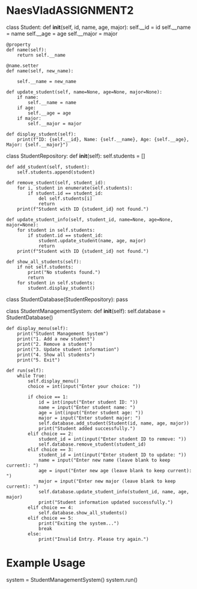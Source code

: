 # NaesVladASSIGNMENT2

class Student:
    def __init__(self, id, name, age, major):
        self.__id = id
        self.__name = name
        self.__age = age
        self.__major = major

    @property
    def name(self):
        return self.__name

    @name.setter
    def name(self, new_name):

        self.__name = new_name

    def update_student(self, name=None, age=None, major=None):
        if name:
            self.__name = name
        if age:
            self.__age = age
        if major:
            self.__major = major

    def display_student(self):
        print(f"ID: {self.__id}, Name: {self.__name}, Age: {self.__age}, Major: {self.__major}")


class StudentRepository:
    def __init__(self):
        self.students = []

    def add_student(self, student):
        self.students.append(student)

    def remove_student(self, student_id):
        for i, student in enumerate(self.students):
            if student.id == student_id:
                del self.students[i]
                return
        print(f"Student with ID {student_id} not found.")

    def update_student_info(self, student_id, name=None, age=None, major=None):
        for student in self.students:
            if student.id == student_id:
                student.update_student(name, age, major)
                return
        print(f"Student with ID {student_id} not found.")

    def show_all_students(self):
        if not self.students:
            print("No students found.")
            return
        for student in self.students:
            student.display_student()


class StudentDatabase(StudentRepository):
    pass  

class StudentManagementSystem:
    def __init__(self):
        self.database = StudentDatabase()

    def display_menu(self):
        print("Student Management System")
        print("1. Add a new student")
        print("2. Remove a student")
        print("3. Update student information")
        print("4. Show all students")
        print("5. Exit")

    def run(self):
        while True:
            self.display_menu()
            choice = int(input("Enter your choice: "))

            if choice == 1:
                id = int(input("Enter student ID: "))
                name = input("Enter student name: ")
                age = int(input("Enter student age: "))
                major = input("Enter student major: ")
                self.database.add_student(Student(id, name, age, major))
                print("Student added successfully.")
            elif choice == 2:
                student_id = int(input("Enter student ID to remove: "))
                self.database.remove_student(student_id)
            elif choice == 3:
                student_id = int(input("Enter student ID to update: "))
                name = input("Enter new name (leave blank to keep current): ")
                age = input("Enter new age (leave blank to keep current): ")
                major = input("Enter new major (leave blank to keep current): ")
                self.database.update_student_info(student_id, name, age, major)
                print("Student information updated successfully.")
            elif choice == 4:
                self.database.show_all_students()
            elif choice == 5:
                print("Exiting the system...")
                break
            else:
                print("Invalid Entry. Please try again.")

# Example Usage
system = StudentManagementSystem()
system.run()
